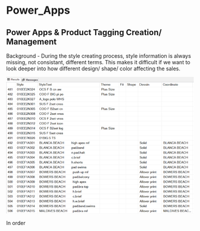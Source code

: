 # Power_Apps 
## Power Apps & Product Tagging Creation/ Management

Background - 
During the style creating process, style information is always missing, not consistant, different terms. 
This makes it difficult if we want to look deeper into how different design/ shape/ color affecting the sales.

![alt text](productino.png)

In order 


